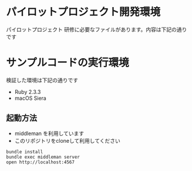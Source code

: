 # パイロットプロジェクト開発環境

パイロットプロジェクト 研修に必要なファイルがあります。内容は下記の通りです

# サンプルコードの実行環境

検証した環境は下記の通りです

- Ruby 2.3.3
- macOS Siera

## 起動方法

- middleman を利用しています
- このリポジトリをcloneして利用してください

```
bundle install
bundle exec middleman server
open http://localhost:4567
```
